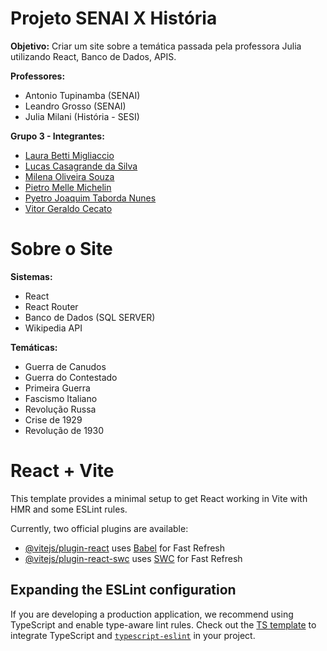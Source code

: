 # Projeto SENAI X História
**Objetivo:** Criar um site sobre a temática passada pela professora Julia utilizando React, Banco de Dados, APIS.

**Professores:**
- Antonio Tupinamba (SENAI)
- Leandro Grosso (SENAI)
- Julia Milani (História - SESI)

**Grupo 3 - Integrantes:**
- [Laura Betti Migliaccio](https://www.linkedin.com/in/laurabettimigliaccio/)
- [Lucas Casagrande da Silva](https://www.linkedin.com/in/lucascasagrandesilva/)
- [Milena Oliveira Souza](https://www.linkedin.com/in/milena-oliveira-souza-18324034a/)
- [Pietro Melle Michelin](https://www.linkedin.com/in/pietro-michelin/)
- [Pyetro Joaquim Taborda Nunes](https://www.linkedin.com/in/pyetro-joaquim-nunes/)
- [Vitor Geraldo Cecato](https://www.linkedin.com/in/vitorgcecato)

# Sobre o Site
**Sistemas:**
- React
- React Router
- Banco de Dados (SQL SERVER)
- Wikipedia API

**Temáticas:**
- Guerra de Canudos
- Guerra do Contestado
- Primeira Guerra
- Fascismo Italiano
- Revolução Russa
- Crise de 1929
- Revolução de 1930

# React + Vite

This template provides a minimal setup to get React working in Vite with HMR and some ESLint rules.

Currently, two official plugins are available:

- [@vitejs/plugin-react](https://github.com/vitejs/vite-plugin-react/blob/main/packages/plugin-react/README.md) uses [Babel](https://babeljs.io/) for Fast Refresh
- [@vitejs/plugin-react-swc](https://github.com/vitejs/vite-plugin-react-swc) uses [SWC](https://swc.rs/) for Fast Refresh

## Expanding the ESLint configuration

If you are developing a production application, we recommend using TypeScript and enable type-aware lint rules. Check out the [TS template](https://github.com/vitejs/vite/tree/main/packages/create-vite/template-react-ts) to integrate TypeScript and [`typescript-eslint`](https://typescript-eslint.io) in your project.
